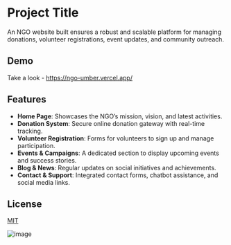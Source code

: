 
# Project Title

An NGO website built ensures a robust and scalable platform for managing donations, volunteer registrations, event updates, and community outreach. 

## Demo
Take a look - https://ngo-umber.vercel.app/


## Features

- **Home Page**: Showcases the NGO’s mission, vision, and latest activities.
- **Donation System**: Secure online donation gateway with real-time tracking.
- **Volunteer Registration**: Forms for volunteers to sign up and manage participation.
- **Events & Campaigns**: A dedicated section to display upcoming events and success stories.
- **Blog & News**: Regular updates on social initiatives and achievements.
- **Contact & Support**: Integrated contact forms, chatbot assistance, and social media links.

## License

[MIT](https://choosealicense.com/licenses/mit/)


![image](https://github.com/user-attachments/assets/f30523ef-a58e-4713-855c-a81d02c0ac6a)
